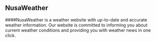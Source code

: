 ## NusaWeather
####NusaWeather is a weather website with up-to-date and accurate weather information. Our website is committed to informing you about current weather conditions and providing you with weather news in one click.  
